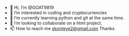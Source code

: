 - 👋 Hi, I’m @GOAT9819
- 👀 I’m interested in coding and cryptocurrencies
- 🌱 I’m currently learning python and git at the same time.
- 💞️ I’m looking to collaborate on a html project. 
- 📫 How to reach me skonteye2@gmail.com
Thanks.
<!---
GOAT9819/GOAT9819 is a ✨ special ✨ repository because its `README.md` (this file) appears on your GitHub profile.
You can click the Preview link to take a look at your changes.
--->
